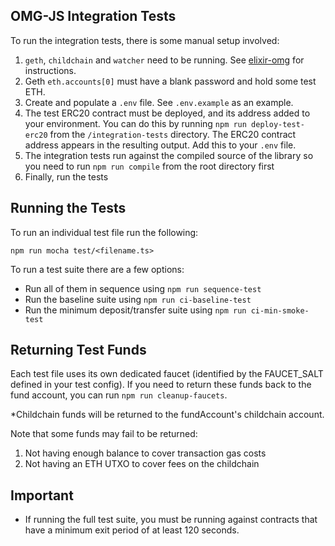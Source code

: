 ## OMG-JS Integration Tests

To run the integration tests, there is some manual setup involved:

1. `geth`, `childchain` and `watcher` need to be running. See [elixir-omg](https://github.com/omisego/elixir-omg) for instructions.
2. Geth `eth.accounts[0]` must have a blank password and hold some test ETH.
3. Create and populate a `.env` file. See `.env.example` as an example.
4. The test ERC20 contract must be deployed, and its address added to your environment. You can do this by running `npm run deploy-test-erc20` from the `/integration-tests` directory. The ERC20 contract address appears in the resulting output. Add this to your `.env` file.
5. The integration tests run against the compiled source of the library so you need to run `npm run compile` from the root directory first
6. Finally, run the tests

## Running the Tests

To run an individual test file run the following:
```
npm run mocha test/<filename.ts>
```

To run a test suite there are a few options:
- Run all of them in sequence using `npm run sequence-test`
- Run the baseline suite using `npm run ci-baseline-test`
- Run the minimum deposit/transfer suite using `npm run ci-min-smoke-test`

## Returning Test Funds

Each test file uses its own dedicated faucet (identified by the FAUCET_SALT defined in your test config). If you need to return these funds back to the fund account, you can run `npm run cleanup-faucets`. 

*Childchain funds will be returned to the fundAccount's childchain account.

Note that some funds may fail to be returned:
1. Not having enough balance to cover transaction gas costs
2. Not having an ETH UTXO to cover fees on the childchain

## Important

- If running the full test suite, you must be running against contracts that have a minimum exit period of at least 120 seconds.